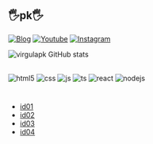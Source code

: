 ## 🖐️pk🖐️

[![Blog](https://img.shields.io/website?label=virgulapk&style=for-the-badge&url=https://virgulapk/)](https://.com)
[![Youtube](https://img.shields.io/badge/YouTube-FF0000?style=for-the-badge&logo=youtube&logoColor=white)](https://youtube.com//)
[![Instagram](https://img.shields.io/badge/Instagram-E4405F?style=for-the-badge&logo=instagram&logoColor=white)](https://instagram.com/)


![virgulapk GitHub stats](https://github-readme-stats.vercel.app/api?username=virgulapk&show_icons=true&theme=onedark&count_private=true)

##
<div style="display: inline_block">
  <img align="center" alt="html5" src="https://img.shields.io/badge/HTML5-E34F26?style=for-the-badge&logo=html5&logoColor=white" />
  <img align="center" alt="css" src="https://img.shields.io/badge/CSS3-1572B6?style=for-the-badge&logo=css3&logoColor=white" />
  <img align="center" alt="js" src="https://img.shields.io/badge/JavaScript-F7DF1E?style=for-the-badge&logo=javascript&logoColor=black" />
  <img align="center" alt="ts" src="https://img.shields.io/badge/TypeScript-007ACC?style=for-the-badge&logo=typescript&logoColor=white" />
  <img align="center" alt="react" src="https://img.shields.io/badge/React-20232A?style=for-the-badge&logo=react&logoColor=61DAFB" />
  <img align="center" alt="nodejs" src="https://img.shields.io/badge/Node.js-43853D?style=for-the-badge&logo=node.js&logoColor=white" />
</div><br/>



### 
- [id01]()<br/>
- [id02]()<br/>
- [id03]()<br/>
- [id04]()<br/>
